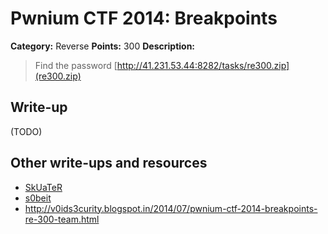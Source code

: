 # Pwnium CTF 2014: Breakpoints

**Category:** Reverse
**Points:** 300
**Description:**
> Find the password [http://41.231.53.44:8282/tasks/re300.zip](re300.zip)

## Write-up

(TODO)

## Other write-ups and resources

* [SkUaTeR](https://infotomb.com/fg0c5.pdf)
* [s0beit](http://s0beit.me/reverse-engineering/pwnium-write-up-2-breakpoints/)
* <http://v0ids3curity.blogspot.in/2014/07/pwnium-ctf-2014-breakpoints-re-300-team.html>
